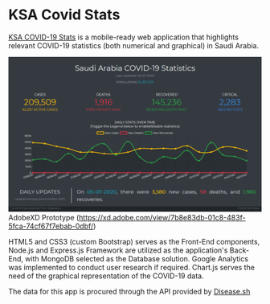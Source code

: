 # KSA Covid Stats
[KSA COVID-19 Stats](https://ksa-covid-stats.onrender.com/) is a mobile-ready web application that highlights relevant COVID-19 statistics (both numerical and graphical) in Saudi Arabia.

![Website](public/img/Web.png?raw=true "Web")
AdobeXD Prototype (https://xd.adobe.com/view/7b8e83db-01c8-483f-5fca-74cf67f7ebab-0dbf/)

HTML5 and CSS3 (custom Bootstrap) serves as the Front-End components, Node.js and Express.js Framework are utilized as the application's Back-End, with MongoDB selected as the Database solution. Google Analytics was implemented to conduct user research if required. Chart.js serves the need of the graphical representation of the COVID-19 data.

The data for this app is procured through the API provided by [Disease.sh](https://disease.sh/)
